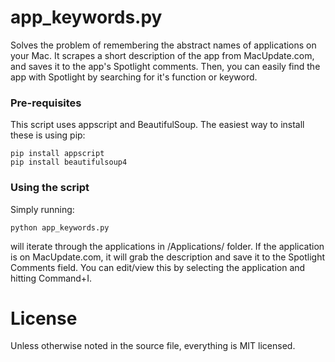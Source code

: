 # app_keywords.py

Solves the problem of remembering the abstract names of applications on your Mac.
It scrapes a short description of the app from MacUpdate.com, and saves it to the app's Spotlight comments.
Then, you can easily find the app with Spotlight by searching for it's function or keyword.

### Pre-requisites

This script uses appscript and BeautifulSoup. The easiest way to install these is using pip:

    pip install appscript
    pip install beautifulsoup4

### Using the script

Simply running:
	
	python app_keywords.py

will iterate through the applications in /Applications/ folder. If the application is on MacUpdate.com, it will grab the description and save it to the Spotlight Comments field. You can edit/view this by selecting the application and hitting Command+I.

# License

Unless otherwise noted in the source file, everything is MIT licensed.